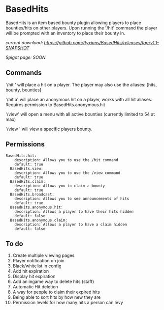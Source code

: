 # BasedHits
BasedHits is an item based bounty plugin allowing players to place bounties/hits on other players. Upon running the '/hit' command the player will be prompted with an inventory to place their bounty in.

*current download: https://github.com/Ryxians/BasedHits/releases/tag/v1.1-SNAPSHOT*

*Spigot page: SOON*

## Commands
'/hit <playername>' will place a hit on a player. The player may also use the aliases:
[hits, bounty, bounties]

'/hit <playername> a' will place an anonymous hit on a player, works with all hit aliases. Requires permission to BasedHits.anonymous.hit

'/view' will open a menu with all active bounties (currently limited to 54 at max)

'/view <playername>' will view a specific players bounty.

## Permissions
```
BasedHits.hit:
    description: Allows you to use the /hit command
    default: true
  BasedHits.view:
    description: Allows you to use the /view command
    default: true
  BasedHits.claim:
    description: Allows you to claim a bounty
    default: true
  BasedHits.broadcast:
    description: Allows you to see announcements of hits
    default: true
  BasedHits.anonymous.hit:
    description: Allows a player to have their hits hidden
    default: false
  BasedHits.anonymous.claim:
    description: Allows a player to have a claim hidden
    default: false
```

## To do
1. Create multiple viewing pages
2. Player notification on join
3. Black/whitelist in config
4. Add hit expiration
5. Display hit expiration
6. Add an ingame way to delete hits (staff)
7. Automatic Hit deletion
8. A way for people to claim their expired hits
9. Being able to sort hits by how new they are
10. Permission levels for how many hits a person can levy

